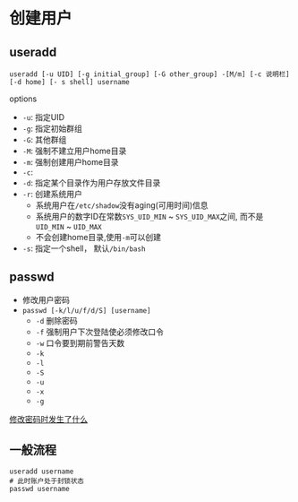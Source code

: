 # 创建用户

## useradd

`useradd [-u UID] [-g initial_group] [-G other_group] -[M/m] [-c 说明栏] [-d home] [- s shell] username`

options

- `-u`: 指定UID
- `-g`: 指定初始群组
- `-G`: 其他群组
- `-M`: 强制不建立用户home目录
- `-m`: 强制创建用户home目录
- `-c`:
- `-d`: 指定某个目录作为用户存放文件目录
- `-r`: 创建系统用户
  - 系统用户在`/etc/shadow`没有aging(可用时间)信息
  - 系统用户的数字ID在常数`SYS_UID_MIN` ~ `SYS_UID_MAX`之间, 而不是`UID_MIN` ~ `UID_MAX`
  - 不会创建home目录,使用`-m`可以创建
- `-s`: 指定一个shell， 默认`/bin/bash`

## passwd

- 修改用户密码
- `passwd [-k/l/u/f/d/S] [username]`
  - `-d` 删除密码
  - `-f` 强制用户下次登陆使必须修改口令
  - `-w` 口令要到期前警告天数
  - `-k`
  - `-l`
  - `-S`
  - `-u`
  - `-x`
  - `-g`

[修改密码时发生了什么](linux-how-to-change-password.md)

## 一般流程


```shell
useradd username
# 此时账户处于封锁状态
passwd username
```
